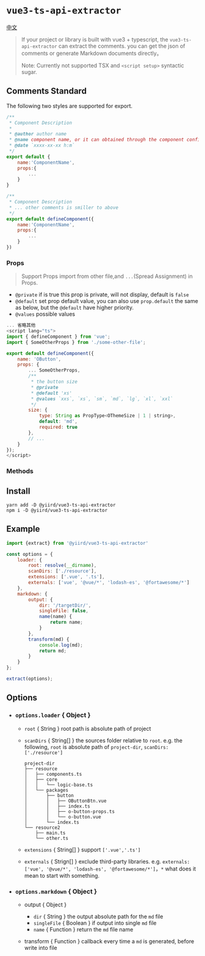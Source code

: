 # `vue3-ts-api-extractor`

[中文](./docs/zh-CN.md)
  
> If your project or library is built with vue3 + typescript, the `vue3-ts-api-extractor` can extract the comments. you can get the json of comments or generate Markdown documents directly。
> 
>  Note: Currently not supported TSX and `<script setup>` syntactic sugar.


## Comments Standard
The following two styles are supported for export.
```js
/**
 * Component Description
 * 
 * @author author name
 * @name component name, or it can obtained through the component configuration `name`, `@name` have higher priority.
 * @date `xxxx-xx-xx h:m`
 */
export default {
    name:'ComponentName',
    props:{
        ...
    }
}

/**
 * Component Description
 * ... other comments is smiller to above
 */
export default defineComponent({
    name:'ComponentName',
    props:{
        ...
    }
})
```

### Props

> Support Props import from other file,and `...`(Spread Assignment) in Props.

* `@private` if is true this prop is private, will not display, default is `false`
* `@default` set prop default value, you can also use `prop.default` the same as below, but the `@default` have higher priority.
* `@values` possible values


```js
... 省略其他
<script lang="ts">
import { defineComponent } from 'vue';
import { SomeOtherProps } from './some-other-file';

export default defineComponent({
	name: 'OButton',
	props: {
        ... SomeOtherProps,
        /**
         * the button size
         * @private
         * @default 'xs'
         * @values `xxs`, `xs`, `sm`, `md`, `lg`, `xl`, `xxl`
         */
        size: {
            type: String as PropType<OThemeSize | 1 | string>,
            default: 'md',
            required: true
        },
        // ...
    }
});
</script>
```
### Methods



## Install

```shell
yarn add -D @yiird/vue3-ts-api-extractor
npm i -D @yiird/vue3-ts-api-extractor
```
## Example

```js
import {extract} from '@yiird/vue3-ts-api-extractor'

const options = {
	loader: {
		root: resolve(__dirname),
		scanDirs: ['./resource'],
		extensions: ['.vue', '.ts'],
		externals: ['vue', '@vue/*', 'lodash-es', '@fortawesome/*']
	},
	markdown: {
		output: {
			dir: '/targetDir/',
			singleFile: false,
			name(name) {
				return name;
			}
		},
		transform(md) {
			console.log(md);
			return md;
		}
	}
};

extract(options);
```

## Options

* ### `options.loader` { Object }
  * `root` { String } root path is absolute path of project
  * `scanDirs` { String[] } the sources folder relative to `root`. e.g. the following, `root` is absolute path of `project-dir`, `scanDirs:['./resource']`
  
    ```
    project-dir
    ├── resource
    │   ├── components.ts
    │   ├── core
    │   │   └── logic-base.ts
    │   └── packages
    │       ├── button
    │       │   ├── OButtonBtn.vue
    │       │   ├── index.ts
    │       │   ├── o-button-props.ts
    │       │   └── o-button.vue
    │       └── index.ts
    └── resource2
        ├── main.ts
        └── other.ts
    ```
  * `extensions` { String[] } support `['.vue','.ts']`
  * `externals` { Strign[] } exclude third-party libraries. e.g. `externals:['vue', '@vue/*', 'lodash-es', '@fortawesome/*']`，`*` what does it mean to start with something.

* ### `options.markdown` { Object }
  * output { Object }
    * `dir` { String } the output absolute path for the `md` file
    * `singleFile` { Boolean } if output into single `md` file
    * `name` { Function } return the `md` file name
  
  * transform { Function } callback every time a `md` is generated, before write into file


